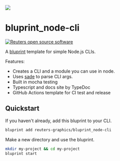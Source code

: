 ![](https://graphics.thomsonreuters.com/style-assets/images/logos/reuters-graphics-logo/svg/graphics-logo-color-dark.svg)

# bluprint_node-cli

[![Reuters open source software](https://badgen.net/badge/Reuters/open%20source/?color=ff8000)](https://github.com/reuters-graphics/)

A [bluprint](https://github.com/reuters-graphics/bluprint) template for simple Node.js CLIs.

Features:

- Creates a CLI and a module you can use in node.
- Uses [sade](https://www.npmjs.com/package/sade) to parse CLI args.
- Built in mocha testing
- Typescript and docs site by TypeDoc
- GitHub Actions template for CI test and release

## Quickstart

If you haven't already, add this bluprint to your CLI.

```bash
bluprint add reuters-graphics/bluprint_node-cli
```

Make a new directory and use the bluprint.

```bash
mkdir my-project && cd my-project
bluprint start
```
